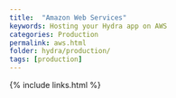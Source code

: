 ```yaml
---
title:  "Amazon Web Services"
keywords: Hosting your Hydra app on AWS
categories: Production
permalink: aws.html
folder: hydra/production/
tags: [production]
---
```


{% include links.html %}
